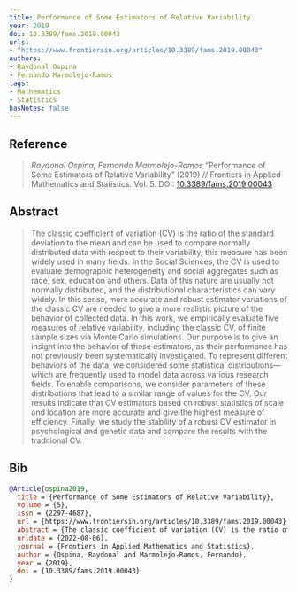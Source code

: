 ```yaml
---
title: Performance of Some Estimators of Relative Variability
year: 2019
doi: 10.3389/fams.2019.00043
urls:
- "https://www.frontiersin.org/articles/10.3389/fams.2019.00043"
authors:
- Raydonal Ospina
- Fernando Marmolejo-Ramos
tags:
- Mathematics
- Statistics
hasNotes: false
---
```


## Reference

> <i>Raydonal Ospina, Fernando Marmolejo-Ramos</i> “Performance of Some Estimators of Relative Variability” (2019) // Frontiers in Applied Mathematics and Statistics. Vol.&nbsp;5. DOI:&nbsp;<a href='https://doi.org/10.3389/fams.2019.00043'>10.3389/fams.2019.00043</a>

## Abstract

> The classic coefficient of variation (CV) is the ratio of the standard deviation to the mean and can be used to compare normally distributed data with respect to their variability, this measure has been widely used in many fields. In the Social Sciences, the CV is used to evaluate demographic heterogeneity and social aggregates such as race, sex, education and others. Data of this nature are usually not normally distributed, and the distributional characteristics can vary widely. In this sense, more accurate and robust estimator variations of the classic CV are needed to give a more realistic picture of the behavior of collected data. In this work, we empirically evaluate five measures of relative variability, including the classic CV, of finite sample sizes via Monte Carlo simulations. Our purpose is to give an insight into the behavior of these estimators, as their performance has not previously been systematically investigated. To represent different behaviors of the data, we considered some statistical distributions—which are frequently used to model data across various research fields. To enable comparisons, we consider parameters of these distributions that lead to a similar range of values for the CV. Our results indicate that CV estimators based on robust statistics of scale and location are more accurate and give the highest measure of efficiency. Finally, we study the stability of a robust CV estimator in psychological and genetic data and compare the results with the traditional CV.

## Bib

```bib
@Article{ospina2019,
  title = {Performance of Some Estimators of Relative Variability},
  volume = {5},
  issn = {2297-4687},
  url = {https://www.frontiersin.org/articles/10.3389/fams.2019.00043},
  abstract = {The classic coefficient of variation (CV) is the ratio of the standard deviation to the mean and can be used to compare normally distributed data with respect to their variability, this measure has been widely used in many fields. In the Social Sciences, the CV is used to evaluate demographic heterogeneity and social aggregates such as race, sex, education and others. Data of this nature are usually not normally distributed, and the distributional characteristics can vary widely. In this sense, more accurate and robust estimator variations of the classic CV are needed to give a more realistic picture of the behavior of collected data. In this work, we empirically evaluate five measures of relative variability, including the classic CV, of finite sample sizes via Monte Carlo simulations. Our purpose is to give an insight into the behavior of these estimators, as their performance has not previously been systematically investigated. To represent different behaviors of the data, we considered some statistical distributions—which are frequently used to model data across various research fields. To enable comparisons, we consider parameters of these distributions that lead to a similar range of values for the CV. Our results indicate that CV estimators based on robust statistics of scale and location are more accurate and give the highest measure of efficiency. Finally, we study the stability of a robust CV estimator in psychological and genetic data and compare the results with the traditional CV.},
  urldate = {2022-08-06},
  journal = {Frontiers in Applied Mathematics and Statistics},
  author = {Ospina, Raydonal and Marmolejo-Ramos, Fernando},
  year = {2019},
  doi = {10.3389/fams.2019.00043}
}
```
